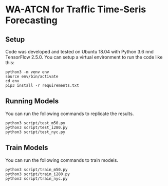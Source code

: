 # WA-ATCN for Traffic Time-Seris Forecasting
## Setup
Code was developed and tested on Ubuntu 18.04 with Python 3.6 nnd TensorFlow 2.5.0. You can setup a virtual environment to run the code like this:
```
python3 -m venv env
source env/bin/activate
cd env
pip3 install -r requirements.txt
```
## Running Models
You can run the following commands to replicate the results.
```
python3 script/test_m50.py
python3 script/test_i280.py
python3 script/test_nyc.py
```
## Train Models
You can run the following commands to train models.
```
python3 script/train_m50.py
python3 script/train_i280.py
python3 script/train_nyc.py
```
